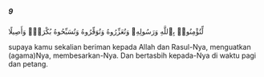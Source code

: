 ##### 9

<span class="ayah">لِّتُؤْمِنُوا۟ بِٱللَّهِ وَرَسُولِهِۦ وَتُعَزِّرُوهُ وَتُوَقِّرُوهُ وَتُسَبِّحُوهُ بُكْرَةًۭ وَأَصِيلًا</span>

<span class="ayah_translation">supaya kamu sekalian beriman kepada Allah dan Rasul-Nya, menguatkan (agama)Nya, membesarkan-Nya. Dan bertasbih kepada-Nya di waktu pagi dan petang.</span>
